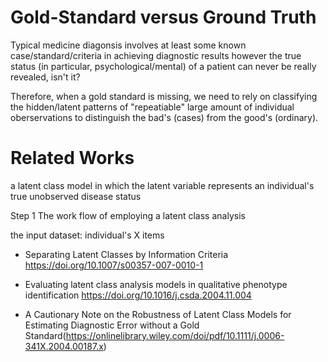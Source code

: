 # Gold-Standard versus Ground Truth

Typical medicine diagonsis involves at least some known case/standard/criteria in achieving diagnostic results 
however
the true status (in particular, psychological/mental) of a patient can never be really revealed, isn't it?

Therefore, when a gold standard is missing, we need to rely on classifying the hidden/latent patterns of "repeatiable" large amount of individual oberservations to distinguish the bad's (cases) from the good's (ordinary).


# Related Works
a latent class model in which the latent variable represents an individual's true unobserved disease status 

Step 1
The work flow of employing a latent class analysis

the input dataset: individual's X items



* Separating Latent Classes by Information Criteria https://doi.org/10.1007/s00357-007-0010-1


* Evaluating latent class analysis models in qualitative phenotype identification https://doi.org/10.1016/j.csda.2004.11.004







* A Cautionary Note on the Robustness of Latent Class Models for Estimating Diagnostic Error without a Gold Standard(https://onlinelibrary.wiley.com/doi/pdf/10.1111/j.0006-341X.2004.00187.x)
